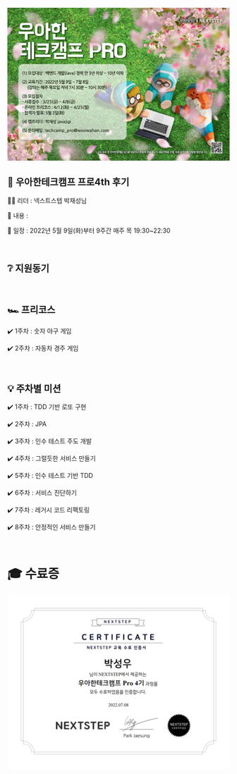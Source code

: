 ![woowa](file/29e56b30-b506-4224-b034-7944958e19c6.jpg)

## 🏫 우아한테크캠프 프로4th 후기

👨‍💼 리더 : 넥스트스텝 박재성님

📃 내용 : 

📆 일정 : 2022년 5월 9일(화)부터 9주간 매주 목 19:30~22:30

​

## ❔ 지원동기

​

## 🏎️ 프리코스

✔️ 1주차 : 숫자 야구 게임

✔️ 2주차 : 자동차 경주 게임

​

## 💡 주차별 미션

✔️ 1주차 : TDD 기반 로또 구현

✔️ 2주차 : JPA

✔️ 3주차 : 인수 테스트 주도 개발

✔️ 4주차 : 그럴듯한 서비스 만들기

✔️ 5주차 : 인수 테스트 기반 TDD

✔️ 6주차 : 서비스 진단하기

✔️ 7주차 : 레거시 코드 리팩토링

✔️ 8주차 : 안정적인 서비스 만들기

​

# 🎓 수료증

![woowa](file/90f15e16-5ecf-4b0d-a5aa-944bcb965aac.jpg)
